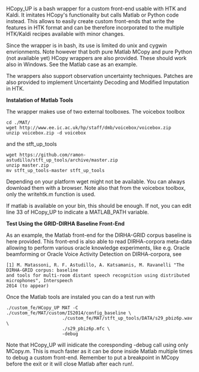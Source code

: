HCopy_UP is a bash wrapper for a custom front-end usable with HTK and Kaldi. It
imitates HCopy's functionality but calls Matlab or Python code instead. This
allows to easily create custom front-ends that write the features in HTK 
format and can be therefore incorporated to the multiple HTK/Kaldi recipes
available with minor changes.

Since the wrapper is in bash, its use is limited do unix and cygwin 
envrionments. Note however that both pure Matlab MCopy and pure Python (not 
available yet) HCopy wrappers are also provided. These should work also in 
Windows. See the Matlab case as an example.

The wrappers also support observation uncertainty techniques. Patches are also
provided to implement Uncertainty Decoding and Modified Imputation in HTK.

**Instalation of Matlab Tools**

The wrapper makes use of two external toolboxes. The voicebox toolbox

    cd ./MAT/
    wget http://www.ee.ic.ac.uk/hp/staff/dmb/voicebox/voicebox.zip
    unzip voicebox.zip -d voicebox

and the stft_up_tools

    wget https://github.com/ramon-astudillo/stft_up_tools/archive/master.zip
    unzip master.zip
    mv stft_up_tools-master stft_up_tools

Depending on your platform wget might not be available. You can always 
download them with a browser. Note also that from the voicebox toolbox, only 
the writehtk.m function is used.  

If matlab is available on your bin, this should be enough. If not, you can edit
line 33 of HCopy_UP to indicate a MATLAB_PATH variable.

**Test Using the GRID-DIRHA Baseline Front-End**

As an example, the Matlab front-end for the DIRHA-GRID corpus baseline
is here provided. This front-end is also able to read DIRHA-corpora meta-data
allowing to perform various oracle knowledge experiments, like e.g. Oracle
beamforming or Oracle Voice Activity Detection on DIRHA-corpora, see

    [1] M. Matassoni, R. F. Astudillo, A. Katsamanis, M. Ravanelli "The DIRHA-GRID corpus: baseline 
    and tools for multi-room distant speech recognition using distributed microphones", Interspeech 
    2014 (to appear) 

Once the Matlab tools are instaled you can do a test run with

    ./custom_fe/HCopy_UP MAT -C ./custom_fe/MAT/custom/IS2014/config_baseline \
                         ./custom_fe/MAT/stft_up_tools/DATA/s29_pbiz6p.wav \
                         ./s29_pbiz6p.mfc \
                         -debug

Note that HCopy_UP will inidicate the coresponding -debug call using only
MCopy.m. This is much faster as it can be done inside Matlab multiple times
to debug a custom front-end. Remember to put a breakpoint in MCopy before the 
exit or it will close Matlab after each run!.
